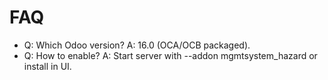 # FAQ

- Q: Which Odoo version? A: 16.0 (OCA/OCB packaged).
- Q: How to enable? A: Start server with --addon mgmtsystem_hazard or install in UI.
